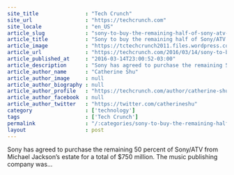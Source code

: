 ```yaml
---
site_title               : "Tech Crunch"
site_url                 : "https://techcrunch.com"
site_locale              : "en_US"
article_slug             : "sony-to-buy-the-remaining-half-of-sony-atv-shares-from-michael-jacksons-estate-for-s750m"
article_title            : "Sony to buy the remaining half of Sony/ATV shares from Michael Jackson’s estate for $750M"
article_image            : "https://tctechcrunch2011.files.wordpress.com/2015/07/sony.jpg?w=764&h=400&crop=1"
article_url              : "https://techcrunch.com/2016/03/14/sony-to-buy-the-remaining-half-of-sonyatv-shares-from-michael-jacksons-estate/"
article_published_at     : "2016-03-14T23:00:52-03:00"
article_description      : "Sony has agreed to purchase the remaining 50 percent of Sony/ATV from Michael Jackson’s estate for a total of $750 million. The music publishing company was..."
article_author_name      : "Catherine Shu"
article_author_image     : null
article_author_biography : null
article_author_profile   : "https://techcrunch.com/author/catherine-shu/"
article_author_facebook  : null
article_author_twitter   : "https://twitter.com/catherineshu"
category                 : ['technology']
tags                     : ['Tech Crunch']
permalink                : "/:categories/sony-to-buy-the-remaining-half-of-sony-atv-shares-from-michael-jacksons-estate-for-s750m/"
layout                   : post
---
```


Sony has agreed to purchase the remaining 50 percent of Sony/ATV from Michael Jackson’s estate for a total of $750 million. The music publishing company was...
